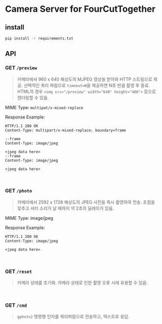 # Camera Server for FourCutTogether

## install

```sh
pip install -r requirements.txt
```

## API

### GET `/preview`

> 카메라에서 960 x 640 해상도의 MJPEG 영상을 받아와 HTTP 스트림으로 제공.
> 선택적인 쿼리 파람으로 `timeout=N`을 제공하면 N초 만큼 촬영 후 종료.
> HTML의 경우 `<img src="/preview" width="640" height="480">` 등으로 렌더링할 수 있음.

MIME Type: `multipat/x-mixed-replace `

Response Example:
```
HTTP/1.1 200 OK
Content-Type: multipart/x-mixed-replace; boundary=frame

--frame
Content-Type: image/jpeg

<jpeg data here>
--frame
Content-Type: image/jpeg

<jpeg data here>
```
<br>

### GET `/photo`

> 카메라에서 2592 x 1728 해상도의 JPEG 사진을 즉시 촬영하여 전송.
> 초점을 맞추고 셔터 소리가 날 때까지 약 2초의 딜레이가 있음.

MIME Type: image/jpeg

Response Example:
```
HTTP/1.1 200 OK
Content-Type: image/jpeg

<jpeg data here>
```
<br>

### GET `/reset`

> 카메라 상태를 초기화. 카메라 상태로 인한 촬영 오류 시에 유용할 수 있음.
<br>

### GET `/cmd`

> `gphoto2` 명령행 인자를 쿼리파람으로 전송하고, 텍스트로 응답.
